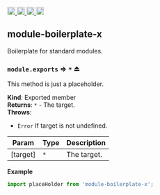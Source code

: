 <a href="https://travis-ci.org/Xotic750/module-boilerplate-x"
   title="Travis status">
<img
   src="https://travis-ci.org/Xotic750/module-boilerplate-x.svg?branch=master"
   alt="Travis status" height="18"/>
</a>
<a href="https://david-dm.org/Xotic750/module-boilerplate-x"
   title="Dependency status">
<img src="https://david-dm.org/Xotic750/module-boilerplate-x.svg"
   alt="Dependency status" height="18"/>
</a>
<a href="https://david-dm.org/Xotic750/module-boilerplate-x#info=devDependencies"
   title="devDependency status">
<img src="https://david-dm.org/Xotic750/module-boilerplate-x/dev-status.svg"
   alt="devDependency status" height="18"/>
</a>
<a href="https://badge.fury.io/js/module-boilerplate-x" title="npm version">
<img src="https://badge.fury.io/js/module-boilerplate-x.svg"
   alt="npm version" height="18"/>
</a>
<a name="module_module-boilerplate-x"></a>

## module-boilerplate-x

Boilerplate for standard modules.

<a name="exp_module_module-boilerplate-x--module.exports"></a>

### `module.exports` ⇒ <code>\*</code> ⏏

This method is just a placeholder.

**Kind**: Exported member  
**Returns**: <code>\*</code> - The target.  
**Throws**:

- <code>Error</code> If target is not undefined.

| Param    | Type            | Description |
| -------- | --------------- | ----------- |
| [target] | <code>\*</code> | The target. |

**Example**

```js
import placeHolder from 'module-boilerplate-x';
```

